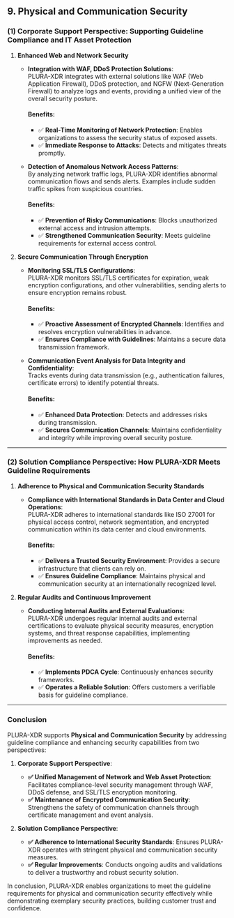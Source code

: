 ## **9. Physical and Communication Security**

### **(1) Corporate Support Perspective: Supporting Guideline Compliance and IT Asset Protection**

1. **Enhanced Web and Network Security**  
   - **Integration with WAF, DDoS Protection Solutions**:  
     PLURA-XDR integrates with external solutions like WAF (Web Application Firewall), DDoS protection, and NGFW (Next-Generation Firewall) to analyze logs and events, providing a unified view of the overall security posture.  

     #### Benefits:
     - ✅ **Real-Time Monitoring of Network Protection**: Enables organizations to assess the security status of exposed assets.  
     - ✅ **Immediate Response to Attacks**: Detects and mitigates threats promptly.  

   - **Detection of Anomalous Network Access Patterns**:  
     By analyzing network traffic logs, PLURA-XDR identifies abnormal communication flows and sends alerts. Examples include sudden traffic spikes from suspicious countries.  

     #### Benefits:
     - ✅ **Prevention of Risky Communications**: Blocks unauthorized external access and intrusion attempts.  
     - ✅ **Strengthened Communication Security**: Meets guideline requirements for external access control.  

2. **Secure Communication Through Encryption**  
   - **Monitoring SSL/TLS Configurations**:  
     PLURA-XDR monitors SSL/TLS certificates for expiration, weak encryption configurations, and other vulnerabilities, sending alerts to ensure encryption remains robust.  

     #### Benefits:
     - ✅ **Proactive Assessment of Encrypted Channels**: Identifies and resolves encryption vulnerabilities in advance.  
     - ✅ **Ensures Compliance with Guidelines**: Maintains a secure data transmission framework.  

   - **Communication Event Analysis for Data Integrity and Confidentiality**:  
     Tracks events during data transmission (e.g., authentication failures, certificate errors) to identify potential threats.  

     #### Benefits:
     - ✅ **Enhanced Data Protection**: Detects and addresses risks during transmission.  
     - ✅ **Secures Communication Channels**: Maintains confidentiality and integrity while improving overall security posture.  

---

### **(2) Solution Compliance Perspective: How PLURA-XDR Meets Guideline Requirements**

1. **Adherence to Physical and Communication Security Standards**  
   - **Compliance with International Standards in Data Center and Cloud Operations**:  
     PLURA-XDR adheres to international standards like ISO 27001 for physical access control, network segmentation, and encrypted communication within its data center and cloud environments.  

     #### Benefits:
     - ✅ **Delivers a Trusted Security Environment**: Provides a secure infrastructure that clients can rely on.  
     - ✅ **Ensures Guideline Compliance**: Maintains physical and communication security at an internationally recognized level.  

2. **Regular Audits and Continuous Improvement**  
   - **Conducting Internal Audits and External Evaluations**:  
     PLURA-XDR undergoes regular internal audits and external certifications to evaluate physical security measures, encryption systems, and threat response capabilities, implementing improvements as needed.  

     #### Benefits:
     - ✅ **Implements PDCA Cycle**: Continuously enhances security frameworks.  
     - ✅ **Operates a Reliable Solution**: Offers customers a verifiable basis for guideline compliance.  

---

### **Conclusion**

PLURA-XDR supports **Physical and Communication Security** by addressing guideline compliance and enhancing security capabilities from two perspectives:

1. **Corporate Support Perspective**:  
   - **✅ Unified Management of Network and Web Asset Protection**: Facilitates compliance-level security management through WAF, DDoS defense, and SSL/TLS encryption monitoring.  
   - **✅ Maintenance of Encrypted Communication Security**: Strengthens the safety of communication channels through certificate management and event analysis.  

2. **Solution Compliance Perspective**:  
   - **✅ Adherence to International Security Standards**: Ensures PLURA-XDR operates with stringent physical and communication security measures.  
   - **✅ Regular Improvements**: Conducts ongoing audits and validations to deliver a trustworthy and robust security solution.  

In conclusion, PLURA-XDR enables organizations to meet the guideline requirements for physical and communication security effectively while demonstrating exemplary security practices, building customer trust and confidence.
